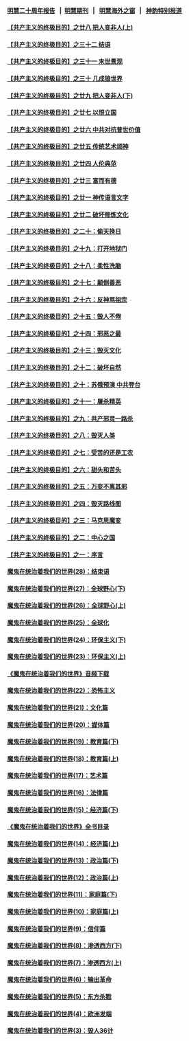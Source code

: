 #### [明慧二十周年报告](https://github.com/gfw-breaker/mh-reports/blob/master/README.md?t=07150235) &nbsp;&nbsp;|&nbsp;&nbsp;[明慧期刊](https://github.com/gfw-breaker/mh-qikan) &nbsp;&nbsp;|&nbsp;&nbsp; [明慧海外之窗](https://github.com/gfw-breaker/mh-news/blob/master/README.md?t=07150235) &nbsp;&nbsp;|&nbsp;&nbsp; [神韵特别报道](https://github.com/gfw-breaker/mh-news/blob/master/shenyun.md?t=07150235) 

#### [【共产主义的终极目的】之廿八 把人变非人(上)](../pages/nsc422/n11340492.md?t=07150235) 

#### [【共产主义的终极目的】之三十二 结语](../pages/nsc422/n11360535.md?t=07150235) 

#### [【共产主义的终极目的】之三十一 末世景观](../pages/nsc422/n11351129.md?t=07150235) 

#### [【共产主义的终极目的】之三十 几成狼世界](../pages/nsc422/n11348280.md?t=07150235) 

#### [【共产主义的终极目的】之廿九 把人变非人(下)](../pages/nsc422/n11344140.md?t=07150235) 

#### [【共产主义的终极目的】之廿七 以恨立国](../pages/nsc422/n11336944.md?t=07150235) 

#### [【共产主义的终极目的】之廿六 中共对抗普世价值](../pages/nsc422/n11324785.md?t=07150235) 

#### [【共产主义的终极目的】之廿五 传统艺术颂神](../pages/nsc422/n11296396.md?t=07150235) 

#### [【共产主义的终极目的】之廿四 人伦典范](../pages/nsc422/n11296397.md?t=07150235) 

#### [【共产主义的终极目的】之廿三 富而有德](../pages/nsc422/n11283598.md?t=07150235) 

#### [【共产主义的终极目的】之廿一 神传语言文字](../pages/nsc422/n11263265.md?t=07150235) 

#### [【共产主义的终极目的】之廿二 破坏修炼文化](../pages/nsc422/n11245728.md?t=07150235) 

#### [【共产主义的终极目的】之二十：偷天换日](../pages/nsc422/n11238846.md?t=07150235) 

#### [【共产主义的终极目的】之十九：打开地狱门](../pages/nsc422/n11206376.md?t=07150235) 

#### [【共产主义的终极目的】之十八：柔性洗脑](../pages/nsc422/n11199994.md?t=07150235) 

#### [【共产主义的终极目的】之十七：颠倒善恶](../pages/nsc422/n11179782.md?t=07150235) 

#### [【共产主义的终极目的】之十六：反神骂祖宗](../pages/nsc422/n11166798.md?t=07150235) 

#### [【共产主义的终极目的】之十五：毁人不倦](../pages/nsc422/n11166792.md?t=07150235) 

#### [【共产主义的终极目的】之十四：邪恶之最](../pages/nsc422/n11150249.md?t=07150235) 

#### [【共产主义的终极目的】之十三：毁灭文化](../pages/nsc422/n11135227.md?t=07150235) 

#### [【共产主义的终极目的】之十二：破坏自然](../pages/nsc422/n11135214.md?t=07150235) 

#### [【共产主义的终极目的】之十：苏俄预演 中共登台](../pages/nsc422/n11118424.md?t=07150235) 

#### [【共产主义的终极目的】之十一：屠杀精英](../pages/nsc422/n11118442.md?t=07150235) 

#### [【共产主义的终极目的】之九：共产邪灵一路杀](../pages/nsc422/n11114139.md?t=07150235) 

#### [【共产主义的终极目的】之八：毁灭人类](../pages/nsc422/n11108503.md?t=07150235) 

#### [【共产主义的终极目的】之七：受苦的还是工农](../pages/nsc422/n11101809.md?t=07150235) 

#### [【共产主义的终极目的】之六：甜头和苦头](../pages/nsc422/n11096971.md?t=07150235) 

#### [【共产主义的终极目的】之五：万变不离其邪](../pages/nsc422/n11091285.md?t=07150235) 

#### [【共产主义的终极目的】之四：毁灭路线图](../pages/nsc422/n11086284.md?t=07150235) 

#### [【共产主义的终极目的】之三：马克思魔变](../pages/nsc422/n11061941.md?t=07150235) 

#### [【共产主义的终极目的】之二：中心之国](../pages/nsc422/n11047728.md?t=07150235) 

#### [【共产主义的终极目的】之一：序言](../pages/nsc422/n11086077.md?t=07150235) 

#### [魔鬼在统治着我们的世界(28)：结束语](../pages/nsc422/n10936246.md?t=07150235) 

#### [魔鬼在统治着我们的世界(27)：全球野心(下)](../pages/nsc422/n10928319.md?t=07150235) 

#### [魔鬼在统治着我们的世界(26)：全球野心(上)](../pages/nsc422/n10900318.md?t=07150235) 

#### [魔鬼在统治着我们的世界(25)：全球化](../pages/nsc422/n10788205.md?t=07150235) 

#### [魔鬼在统治着我们的世界(24)：环保主义(下)](../pages/nsc422/n10695307.md?t=07150235) 

#### [魔鬼在统治着我们的世界(23)：环保主义(上)](../pages/nsc422/n10688613.md?t=07150235) 

#### [《魔鬼在统治着我们的世界》音频下载](../pages/nsc422/n10635553.md?t=07150235) 

#### [魔鬼在统治着我们的世界(22)：恐怖主义](../pages/nsc422/n10614727.md?t=07150235) 

#### [魔鬼在统治着我们的世界(21)：文化篇](../pages/nsc422/n10597706.md?t=07150235) 

#### [魔鬼在统治着我们的世界(20)：媒体篇](../pages/nsc422/n10586579.md?t=07150235) 

#### [魔鬼在统治着我们的世界(19)：教育篇(下)](../pages/nsc422/n10564808.md?t=07150235) 

#### [魔鬼在统治着我们的世界(18)：教育篇(上)](../pages/nsc422/n10526970.md?t=07150235) 

#### [魔鬼在统治着我们的世界(17)：艺术篇](../pages/nsc422/n10499093.md?t=07150235) 

#### [魔鬼在统治着我们的世界(16)：法律篇](../pages/nsc422/n10485969.md?t=07150235) 

#### [魔鬼在统治着我们的世界(15)：经济篇(下)](../pages/nsc422/n10469975.md?t=07150235) 

#### [《魔鬼在统治着我们的世界》全书目录](../pages/nsc422/n10464261.md?t=07150235) 

#### [魔鬼在统治着我们的世界(14)：经济篇(上)](../pages/nsc422/n10457370.md?t=07150235) 

#### [魔鬼在统治着我们的世界(13)：政治篇(下)](../pages/nsc422/n10448270.md?t=07150235) 

#### [魔鬼在统治着我们的世界(12)：政治篇(上)](../pages/nsc422/n10444576.md?t=07150235) 

#### [魔鬼在统治着我们的世界(11)：家庭篇(下)](../pages/nsc422/n10440961.md?t=07150235) 

#### [魔鬼在统治着我们的世界(10)：家庭篇(上)](../pages/nsc422/n10435448.md?t=07150235) 

#### [魔鬼在统治着我们的世界(9)：信仰篇](../pages/nsc422/n10432159.md?t=07150235) 

#### [魔鬼在统治着我们的世界(8)：渗透西方(下)](../pages/nsc422/n10429603.md?t=07150235) 

#### [魔鬼在统治着我们的世界(7)：渗透西方(上)](../pages/nsc422/n10426013.md?t=07150235) 

#### [魔鬼在统治着我们的世界(6)：输出革命](../pages/nsc422/n10421536.md?t=07150235) 

#### [魔鬼在统治着我们的世界(5)：东方杀戮](../pages/nsc422/n10417707.md?t=07150235) 

#### [魔鬼在统治着我们的世界(4)：欧洲发端](../pages/nsc422/n10414890.md?t=07150235) 

#### [魔鬼在统治着我们的世界(3)：毁人36计](../pages/nsc422/n10411583.md?t=07150235) 

